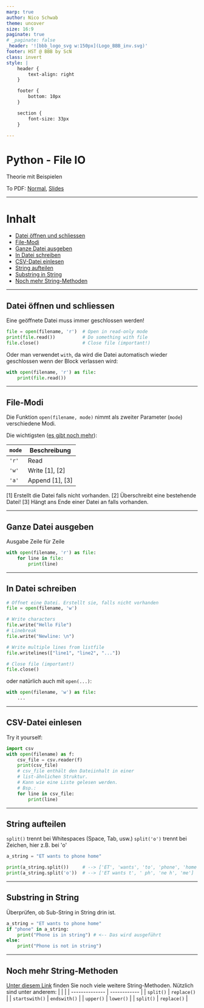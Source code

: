 ```yaml
---
marp: true
author: Nico Schwab
theme: uncover
size: 16:9
paginate: true
# _paginate: false
_header: '![bbb_logo_svg w:150px](Logo_BBB_inv.svg)'
footer: HST @ BBB by ScN
class: invert
style: |
    header {
        text-align: right
    }

    footer {
        bottom: 10px
    }

    section {
        font-size: 33px
    }

---
```


# Python - File IO
Theorie mit Beispielen

To PDF: [Normal](pdfs/04_file_io.pdf), [Slides](pdfs/04_file_io_slides.pdf)

---

# Inhalt
- [Datei öffnen und schliessen](#datei-öffnen-und-schliessen)
- [File-Modi](#file-modi)
- [Ganze Datei ausgeben](#ganze-datei-ausgeben)
- [In Datei schreiben](#in-datei-schreiben)
- [CSV-Datei einlesen](#csv-datei-einlesen)
- [String aufteilen](#string-aufteilen)
- [Substring in String](#substring-in-string)
- [Noch mehr String-Methoden](#noch-mehr-string-methoden)

---

## Datei öffnen und schliessen
Eine geöffnete Datei muss immer geschlossen werden!
```python
file = open(filename, 'r')  # Open in read-only mode
print(file.read())          # Do something with file
file.close()                # Close file (important!)
```
Oder man verwendet `with`, da wird die Datei automatisch wieder geschlossen wenn der Block verlassen wird:
```python
with open(filename, 'r') as file:
    print(file.read())
``` 

---

## File-Modi
Die Funktion `open(filename, mode)` nimmt als zweiter Parameter (`mode`) verschiedene Modi.

Die wichtigsten ([es gibt noch mehr](https://www.geeksforgeeks.org/open-a-file-in-python/)):

| `mode` | Beschreibung    |
| ------ | --------------- |
| `'r'`  | Read            |
| `'w'`  | Write [1], [2]  |
| `'a'`  | Append [1], [3] |

[1] Erstellt die Datei falls nicht vorhanden.
[2] Überschreibt eine bestehende Datei!
[3] Hängt ans Ende einer Datei an falls vorhanden.

---

## Ganze Datei ausgeben
Ausgabe Zeile für Zeile
```python
with open(filename, 'r') as file:
    for line in file:
        print(line)
```

---

## In Datei schreiben
```python
# Öffnet eine Datei. Erstellt sie, falls nicht vorhanden
file = open(filename, 'w')

# Write characters
file.write("Hello File")
# Linebreak
file.write("Newline: \n")

# Write multiple lines from listfile
file.writelines(["line1", "line2", "..."])

# Close file (important!)
file.close()
```
oder natürlich auch mit `open(...)`:
```python
with open(filename, 'w') as file:
    ...
```

---
## CSV-Datei einlesen
Try it yourself:
```python
import csv
with open(filename) as f:
    csv_file = csv.reader(f)
    print(csv_file)
    # csv_file enthält den Dateiinhalt in einer
    # list-ähnlichen Struktur.
    # Kann wie eine Liste gelesen werden.
    # Bsp.:
    for line in csv_file:
        print(line)
```

---

## String aufteilen
`split()` trennt bei Whitespaces (Space, Tab, usw.)
`split('o')` trennt bei Zeichen, hier z.B. bei 'o'
```python
a_string = "ET wants to phone home"

print(a_string.split())     # --> ['ET', 'wants', 'to', 'phone', 'home']
print(a_string.split('o'))  # --> ['ET wants t', ' ph', 'ne h', 'me']

```

---

## Substring in String
Überprüfen, ob Sub-String in String drin ist.
```python
a_string = "ET wants to phone home"
if "phone" in a_string:
    print("Phone is in string") # <-- Das wird ausgeführt
else:
    print("Phone is not in string")
```

---

## Noch mehr String-Methoden
[Unter diesem Link](https://www.w3schools.com/python/python_ref_string.asp) finden Sie noch viele weitere String-Methoden. Nützlich sind unter anderem:
|                |              |
| -------------- | ------------ |
| `split()`      | `replace()`  |
| `startswith()` | `endswith()` |
| `upper()`      | `lower()`    |
| `split()`      | `replace()`  |
